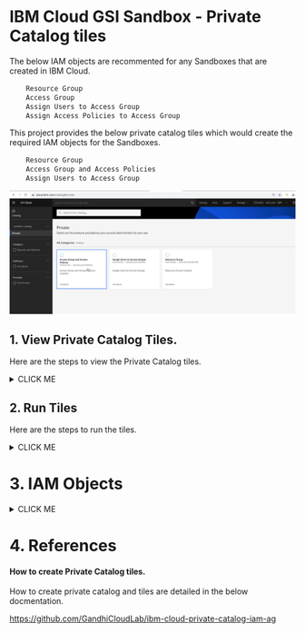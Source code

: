 # IBM Cloud GSI Sandbox - Private Catalog tiles

The below IAM objects are recommented for any Sandboxes that are created in IBM Cloud.

```
    Resource Group
    Access Group
    Assign Users to Access Group
    Assign Access Policies to Access Group
```

This project provides the below private catalog tiles which would create the required IAM objects for the Sandboxes.

```
    Resource Group
    Access Group and Access Policies
    Assign Users to Access Group
```

<img src="images/00-tiles.png" width="900" title="Issue" bordercolor=green>


## 1. View Private Catalog Tiles. 

Here are the steps to view the Private Catalog tiles.

<details><summary>CLICK ME</summary>

1. Click on `Catalog` in ibm cloud web console.

2. Choose the `Sandbox-Catalog` menu.

3. It shows the 3 tiles that we created.

</details>


## 2. Run Tiles

Here are the steps to run the tiles.

<details><summary>CLICK ME</summary>

### 1. Run Tile - Resource Group

1. Click on `Resource Group` tile listed in the `Sandbox-Catalog` private catalog 

2. It shows the tile details page.  Click on `Install` link. 

It creates the default resource groups.

### 1. Run Tile - Resource Group

1. Click on `Resource Group` tile listed in the `Sandbox-Catalog` private catalog 

2. It shows the tile details page.  Click on `Install` link. 

It creates the default resource groups.

### 2. Install your clusters.

Install the required clusters.

### 3. Run Tile - Access Group and Access Policies

1. Click on `Access Group and Access Policies` tile listed in the `Sandbox-Catalog` private catalog 

2. It shows the tile details page.  Click on `Install` link. 

It creates the default access groups and assign access polcies.


### 3. Run Tile - Assign User to Access Group

1. Click on `Assign User to Access Group` tile listed in the `Sandbox-Catalog` private catalog 

2. It shows the tile details page.

You can enter email ids in `admins` and `users` section.

3. Click on `Install` link. 

It assigns users to the access groups.

</details>


# 3. IAM Objects

<details><summary>CLICK ME</summary>

The below diagram describes the various objects created by these tiles.

<img src="images/01-sandbox-arch.png" width="900" title="Issue" bordercolor=green>

Here is the list of objects created by default.

### Resource Groups

The below resource groups are cretaed. 

```
    appdev-cloudnative
    cloud-management
    business-data
    business-automation
```

IBM Cloud IAM screen with the created resource groups

<img src="images/02-iam-resource-group.png" width="656" title="Resource Group" bordercolor=blue>

### Access Groups

The below access Groups are cretaed. 

```
    CLOUDMANAGEMENT-ADMINS
    APPDEV-ADMINS
    APPDEV-ENVIRONMENT-ADMINS
    APPDEV-USERS
    INTEGRATION-ADMINS
    DATA-ADMINS
    AUTOMATION-ADMINS
```

IBM Cloud IAM screen with the created access groups

<img src="images/02-iam-access-groups.png" width="656" title="Access Group" bordercolor=blue>

### Access Policies

The below access Policies are cretaed. 

For all ADMIN groups 

```
-   Resource Group  - 40
-   Resource Group  - 10
-   Kubernetes - 45
-   Container Registery - 64
```

For all USERS groups

```
-   Resource Group - 32
-   Resource Group - 10
-   Kubernetes - 73
-   Kubernetes - 73 with IKS instance
-   Kubernetes - 73 with OCP instance
-   Container Registery - 41
-   Cloudant - 94
-   COS - 197
-   SysDig - 37
-   LogDNA - 69
-   AppID - 259
```
IBM Cloud IAM screen with the created access Policies

<img src="images/02-iam-access-groups-policy-admin.png" width="656" title="Access Group" bordercolor=blue>

The figures above shows the default access policies added to the access group `CLOUDMANAGEMENT-ADMINS`.

<img src="images/02-iam-access-groups-policy-users.png" width="656" title="Access Group" bordercolor=blue>

The figures above shows the default access policies added to the access group `APPDEV-USERS`.

### Clusters

By default 5 clusters are installed, one for each cloud pak.
```
    Cloud Pak for Application
    Cloud Pak for Integration
    Cloud Pak for Multicloud Management
    Cloud Pak for Automation
    Cloud Pak for Data
```

</details>

# 4. References

#### How to create Private Catalog tiles.

How to create private catalog and tiles are detailed in the below docmentation.

https://github.com/GandhiCloudLab/ibm-cloud-private-catalog-iam-ag

